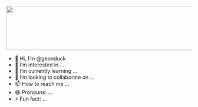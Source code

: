 <a href="https://github.com/devxb/gitanimals">
  <img src="https://render.gitanimals.org/lines/{username}?pet-id=1" width="1000" height="120"/>
</a>

- 👋 Hi, I’m @geonduck
- 👀 I’m interested in ...
- 🌱 I’m currently learning ...
- 💞️ I’m looking to collaborate on ...
- 📫 How to reach me ...
- 😄 Pronouns: ...
- ⚡ Fun fact: ...

<!---
geonduck/geonduck is a ✨ special ✨ repository because its `README.md` (this file) appears on your GitHub profile.
You can click the Preview link to take a look at your changes.
--->
